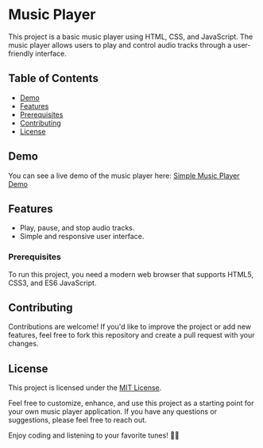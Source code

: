 # Music Player

This project is a basic music player using HTML, CSS, and JavaScript. The music player allows users to play and control audio tracks through a user-friendly interface.

## Table of Contents

- [Demo](#demo)
- [Features](#features)
- [Prerequisites](#prerequisites)
- [Contributing](#contributing)
- [License](#license)

## Demo

You can see a live demo of the music player here: [Simple Music Player Demo](https://your-demo-link.com)

## Features

- Play, pause, and stop audio tracks.
- Simple and responsive user interface.


### Prerequisites

To run this project, you need a modern web browser that supports HTML5, CSS3, and ES6 JavaScript.

## Contributing

Contributions are welcome! If you'd like to improve the project or add new features, feel free to fork this repository and create a pull request with your changes.

## License

This project is licensed under the [MIT License](LICENSE).


Feel free to customize, enhance, and use this project as a starting point for your own music player application. If you have any questions or suggestions, please feel free to reach out.

Enjoy coding and listening to your favorite tunes! 🎵🎶

